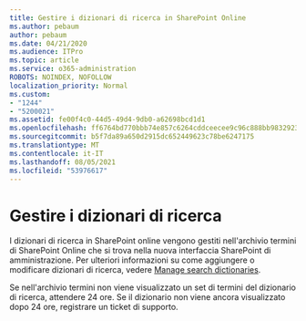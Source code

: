 ```yaml
---
title: Gestire i dizionari di ricerca in SharePoint Online
ms.author: pebaum
author: pebaum
ms.date: 04/21/2020
ms.audience: ITPro
ms.topic: article
ms.service: o365-administration
ROBOTS: NOINDEX, NOFOLLOW
localization_priority: Normal
ms.custom:
- "1244"
- "5200021"
ms.assetid: fe00f4c0-44d5-49d4-9db0-a62698bcd1d1
ms.openlocfilehash: ff6764bd770bbb74e857c6264cddceecee9c96c888bb983292398522f5e90a5c
ms.sourcegitcommit: b5f7da89a650d2915dc652449623c78be6247175
ms.translationtype: MT
ms.contentlocale: it-IT
ms.lasthandoff: 08/05/2021
ms.locfileid: "53976617"
---
```

# <a name="manage-search-dictionaries"></a>Gestire i dizionari di ricerca

I dizionari di ricerca in SharePoint online vengono gestiti nell'archivio termini di SharePoint Online che si trova nella nuova interfaccia SharePoint di amministrazione. Per ulteriori informazioni su come aggiungere o modificare dizionari di ricerca, vedere [Manage search dictionaries](https://go.microsoft.com/fwlink/?linkid=2044669&amp;clcid=0x409).
  
Se nell'archivio termini non viene visualizzato un set di termini del dizionario di ricerca, attendere 24 ore. Se il dizionario non viene ancora visualizzato dopo 24 ore, registrare un ticket di supporto.
  